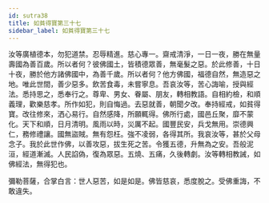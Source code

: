 ```yaml
---
id: sutra38
title: 如貧得寶第三十七
sidebar_label: 如貧得寶第三十七
---
```


汝等廣植德本，勿犯道禁。忍辱精進。慈心專一。齋戒清淨，一日一夜，勝在無量壽國為善百歲。所以者何？彼佛國土，皆積德眾善，無毫髮之惡。於此修善，十日十夜，勝於他方諸佛國中，為善千歲。所以者何？他方佛國，福德自然，無造惡之地。唯此世間，善少惡多。飲苦食毒，未嘗寧息。吾哀汝等，苦心誨喻，授與經法。悉持思之，悉奉行之。尊卑、男女、眷屬、朋友，轉相教語。自相約檢，和順義理，歡樂慈孝。所作如犯，則自悔過。去惡就善，朝聞夕改。奉持經戒，如貧得寶。改往修來，洒心易行。自然感降，所願輒得。佛所行處，國邑丘聚，靡不蒙化。天下和順，日月清明。風雨以時，災厲不起。國豐民安，兵戈無用。崇德興仁，務修禮讓。國無盜賊。無有怨枉。強不凌弱，各得其所。我哀汝等，甚於父母念子。我於此世作佛，以善攻惡，拔生死之苦。令獲五德，升無為之安。吾般泥洹，經道漸滅。人民諂偽，復為眾惡。五燒、五痛，久後轉劇。汝等轉相教誡，如佛經法，無得犯也。

彌勒菩薩，合掌白言：世人惡苦，如是如是。佛皆慈哀，悉度脫之。受佛重誨，不敢違失。